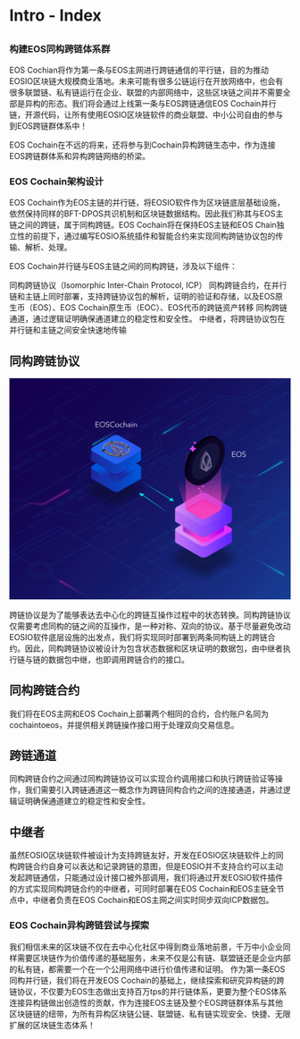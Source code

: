 # Intro - Index

## 

### 构建EOS同构跨链体系群

EOS Cochian将作为第一条与EOS主网进行跨链通信的平行链，目的为推动EOSIO区块链大规模商业落地。未来可能有很多公链运行在开放网络中，也会有很多联盟链、私有链运行在企业、联盟的内部网络中，这些区块链之间并不需要全部是异构的形态。我们将会通过上线第一条与EOS跨链通信EOS Cochain并行链，开源代码，让所有使用EOSIO区块链软件的商业联盟、中小公司自由的参与到EOS跨链群体系中！

EOS Cochain在不远的将来，还将参与到Cochain异构跨链生态中，作为连接EOS跨链群体系和异构跨链网络的桥梁。

### EOS Cochain架构设计

EOS Cochain作为EOS主链的并行链，将EOSIO软件作为区块链底层基础设施，依然保持同样的BFT-DPOS共识机制和区块链数据结构。因此我们称其与EOS主链之间的跨链，属于同构跨链。EOS Cochain将在保持EOS主链和EOS
Chain独立性的前提下，通过编写EOSIO系统插件和智能合约来实现同构跨链协议包的传输、解析、处理。

EOS Cochain并行链与EOS主链之间的同构跨链，涉及以下组件：

同构跨链协议（Isomorphic Inter-Chain Protocol, ICP）
同构跨链合约，在并行链和主链上同时部署，支持跨链协议包的解析，证明的验证和存储，以及EOS原生币（EOS）、EOS Cochain原生币（EOC）、EOS代币的跨链资产转移
同构跨链通道，通过逻辑证明确保通道建立的稳定性和安全性。
中继者，将跨链协议包在并行链和主链之间安全快速地传输


## 同构跨链协议

<div class="image"><img src="https://github.com/zhouyasong/images/raw/master/eoscochain.png"></div>

跨链协议是为了能够表达去中心化的跨链互操作过程中的状态转换。同构跨链协议仅需要考虑同构的链之间的互操作，是一种对称、双向的协议。基于尽量避免改动EOSIO软件底层设施的出发点，我们将实现同时部署到两条同构链上的跨链合约。因此，同构跨链协议被设计为包含状态数据和区块证明的数据包，由中继者执行链与链的数据包中继，也即调用跨链合约的接口。

## 同构跨链合约

我们将在EOS主网和EOS Cochain上部署两个相同的合约，合约账户名同为cochaintoeos，并提供相关跨链操作接口用于处理双向交易信息。

## 跨链通道
同构跨链合约之间通过同构跨链协议可以实现合约调用接口和执行跨链验证等操作，我们需要引入跨链通道这一概念作为跨链同构合约之间的连接通道，并通过逻辑证明确保通道建立的稳定性和安全性。

## 中继者
虽然EOSIO区块链软件被设计为支持跨链友好，开发在EOSIO区块链软件上的同构跨链合约自身可以表达和记录跨链的意图，但是EOSIO并不支持合约可以主动发起跨链通信，只能通过设计接口被外部调用，我们将通过开发EOSIO软件插件的方式实现同构跨链合约的中继者，可同时部署在EOS Cochain和EOS主链全节点中，中继者负责在EOS Cochain和EOS主网之间实时同步双向ICP数据包。


### EOS Cochain异构跨链尝试与探索

我们相信未来的区块链不仅在去中心化社区中得到商业落地前景，千万中小企业同样需要区块链作为价值传递的基础服务，未来不仅是公有链、联盟链还是企业内部的私有链，都需要一个在一个公用网络中进行价值传递和证明。 作为第一条EOS同构并行链，我们将在开发EOS Cochain的基础上，继续探索和研究异构链的跨链协议，不仅要为EOS生态做出支持百万tps的并行链体系，更要为整个EOS体系连接异构链做出创造性的贡献，作为连接EOS主链及整个EOS跨链群体系与其他区块链链的纽带，为所有异构区块链公链、联盟链、私有链实现安全、快捷、无限扩展的区块链生态体系！


